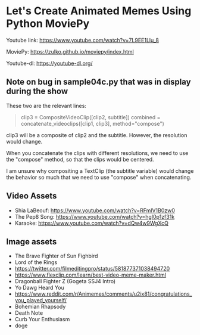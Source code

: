 # Let's Create Animated Memes Using Python MoviePy

Youtube link: https://www.youtube.com/watch?v=7L9EE1Llu_8  

MoviePy: https://zulko.github.io/moviepy/index.html  

Youtube-dl: https://youtube-dl.org/  

## Note on bug in sample04c.py that was in display during the show

These two are the relevant lines:

> clip3 = CompositeVideoClip([clip2, subtitle])
> combined = concatenate_videoclips([clip1, clip3], method="compose")

clip3 will be a composite of clip2 and the subtitle. However, the resolution would change.

When you concatenate the clips with different resolutions, we need to use the "compose" method, so that the clips would be centered.

I am unsure why compositing a TextClip (the subtitle variable) would change the behavior so much that we need to use "compose" when concatenating.

## Video Assets

- Shia LaBeouf: https://www.youtube.com/watch?v=RFmlV1B0zw0
- The Pep8 Song: https://www.youtube.com/watch?v=hgI0p1zf31k
- Karaoke: https://www.youtube.com/watch?v=dQw4w9WgXcQ

## Image assets

- The Brave Fighter of Sun Fighbird
- Lord of the Rings
- https://twitter.com/filmeditingpro/status/581877371038494720
- https://www.flexclip.com/learn/best-video-meme-maker.html
- Dragonball Fighter Z (Gogeta SSJ4 Intro)
- Yo Dawg Heard You
- https://www.reddit.com/r/Animemes/comments/u2ix81/congratulations_you_played_yourself/
- Bohemian Rhapsody
- Death Note
- Curb Your Enthusiasm
- doge